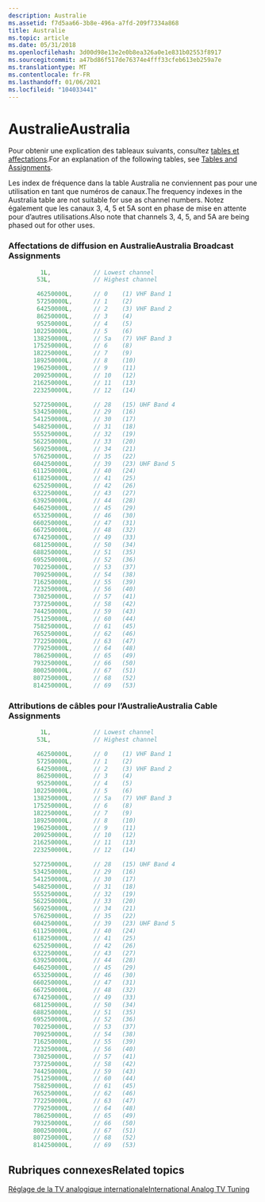 ```yaml
---
description: Australie
ms.assetid: f7d5aa66-3b8e-496a-a7fd-209f7334a868
title: Australie
ms.topic: article
ms.date: 05/31/2018
ms.openlocfilehash: 3d00d98e13e2e0b8ea326a0e1e831b02553f8917
ms.sourcegitcommit: a47bd86f517de76374e4fff33cfeb613eb259a7e
ms.translationtype: MT
ms.contentlocale: fr-FR
ms.lasthandoff: 01/06/2021
ms.locfileid: "104033441"
---
```

# <a name="australia"></a><span data-ttu-id="ae368-103">Australie</span><span class="sxs-lookup"><span data-stu-id="ae368-103">Australia</span></span>

<span data-ttu-id="ae368-104">Pour obtenir une explication des tableaux suivants, consultez [tables et affectations](tables-and-assignments.md).</span><span class="sxs-lookup"><span data-stu-id="ae368-104">For an explanation of the following tables, see [Tables and Assignments](tables-and-assignments.md).</span></span>

<span data-ttu-id="ae368-105">Les index de fréquence dans la table Australia ne conviennent pas pour une utilisation en tant que numéros de canaux.</span><span class="sxs-lookup"><span data-stu-id="ae368-105">The frequency indexes in the Australia table are not suitable for use as channel numbers.</span></span> <span data-ttu-id="ae368-106">Notez également que les canaux 3, 4, 5 et 5A sont en phase de mise en attente pour d’autres utilisations.</span><span class="sxs-lookup"><span data-stu-id="ae368-106">Also note that channels 3, 4, 5, and 5A are being phased out for other uses.</span></span>

### <a name="australia-broadcast-assignments"></a><span data-ttu-id="ae368-107">Affectations de diffusion en Australie</span><span class="sxs-lookup"><span data-stu-id="ae368-107">Australia Broadcast Assignments</span></span>


```C++
         1L,            // Lowest channel
        53L,            // Highest channel

        46250000L,      // 0    (1) VHF Band 1
        57250000L,      // 1    (2)
        64250000L,      // 2    (3) VHF Band 2
        86250000L,      // 3    (4)
        95250000L,      // 4    (5)
       102250000L,      // 5    (6)
       138250000L,      // 5a   (7) VHF Band 3
       175250000L,      // 6    (8)
       182250000L,      // 7    (9)
       189250000L,      // 8    (10)
       196250000L,      // 9    (11)
       209250000L,      // 10   (12)
       216250000L,      // 11   (13)
       223250000L,      // 12   (14)

       527250000L,      // 28   (15) UHF Band 4
       534250000L,      // 29   (16) 
       541250000L,      // 30   (17) 
       548250000L,      // 31   (18) 
       555250000L,      // 32   (19) 
       562250000L,      // 33   (20) 
       569250000L,      // 34   (21) 
       576250000L,      // 35   (22) 
       604250000L,      // 39   (23) UHF Band 5
       611250000L,      // 40   (24) 
       618250000L,      // 41   (25) 
       625250000L,      // 42   (26) 
       632250000L,      // 43   (27) 
       639250000L,      // 44   (28) 
       646250000L,      // 45   (29) 
       653250000L,      // 46   (30) 
       660250000L,      // 47   (31) 
       667250000L,      // 48   (32) 
       674250000L,      // 49   (33) 
       681250000L,      // 50   (34) 
       688250000L,      // 51   (35) 
       695250000L,      // 52   (36) 
       702250000L,      // 53   (37) 
       709250000L,      // 54   (38) 
       716250000L,      // 55   (39) 
       723250000L,      // 56   (40) 
       730250000L,      // 57   (41) 
       737250000L,      // 58   (42) 
       744250000L,      // 59   (43) 
       751250000L,      // 60   (44) 
       758250000L,      // 61   (45) 
       765250000L,      // 62   (46) 
       772250000L,      // 63   (47) 
       779250000L,      // 64   (48) 
       786250000L,      // 65   (49) 
       793250000L,      // 66   (50) 
       800250000L,      // 67   (51) 
       807250000L,      // 68   (52) 
       814250000L,      // 69   (53)
```



### <a name="australia-cable-assignments"></a><span data-ttu-id="ae368-108">Attributions de câbles pour l’Australie</span><span class="sxs-lookup"><span data-stu-id="ae368-108">Australia Cable Assignments</span></span>


```C++
         1L,            // Lowest channel
        53L,            // Highest channel

        46250000L,      // 0    (1) VHF Band 1
        57250000L,      // 1    (2)
        64250000L,      // 2    (3) VHF Band 2
        86250000L,      // 3    (4)
        95250000L,      // 4    (5)
       102250000L,      // 5    (6)
       138250000L,      // 5a   (7) VHF Band 3
       175250000L,      // 6    (8)
       182250000L,      // 7    (9)
       189250000L,      // 8    (10)
       196250000L,      // 9    (11)
       209250000L,      // 10   (12)
       216250000L,      // 11   (13)
       223250000L,      // 12   (14)

       527250000L,      // 28   (15) UHF Band 4
       534250000L,      // 29   (16) 
       541250000L,      // 30   (17) 
       548250000L,      // 31   (18) 
       555250000L,      // 32   (19) 
       562250000L,      // 33   (20) 
       569250000L,      // 34   (21) 
       576250000L,      // 35   (22) 
       604250000L,      // 39   (23) UHF Band 5
       611250000L,      // 40   (24) 
       618250000L,      // 41   (25) 
       625250000L,      // 42   (26) 
       632250000L,      // 43   (27) 
       639250000L,      // 44   (28) 
       646250000L,      // 45   (29) 
       653250000L,      // 46   (30) 
       660250000L,      // 47   (31) 
       667250000L,      // 48   (32) 
       674250000L,      // 49   (33) 
       681250000L,      // 50   (34) 
       688250000L,      // 51   (35) 
       695250000L,      // 52   (36) 
       702250000L,      // 53   (37) 
       709250000L,      // 54   (38) 
       716250000L,      // 55   (39) 
       723250000L,      // 56   (40) 
       730250000L,      // 57   (41) 
       737250000L,      // 58   (42) 
       744250000L,      // 59   (43) 
       751250000L,      // 60   (44) 
       758250000L,      // 61   (45) 
       765250000L,      // 62   (46) 
       772250000L,      // 63   (47) 
       779250000L,      // 64   (48) 
       786250000L,      // 65   (49) 
       793250000L,      // 66   (50) 
       800250000L,      // 67   (51) 
       807250000L,      // 68   (52) 
       814250000L,      // 69   (53) 
```



## <a name="related-topics"></a><span data-ttu-id="ae368-109">Rubriques connexes</span><span class="sxs-lookup"><span data-stu-id="ae368-109">Related topics</span></span>

<dl> <dt>

[<span data-ttu-id="ae368-110">Réglage de la TV analogique internationale</span><span class="sxs-lookup"><span data-stu-id="ae368-110">International Analog TV Tuning</span></span>](international-analog-tv-tuning.md)
</dt> </dl>

 

 



